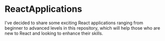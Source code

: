 # ReactApplications
I've decided to share some exciting React applications ranging from beginner to advanced levels in this repository, which will help those who are new to React and looking to enhance their skills.
